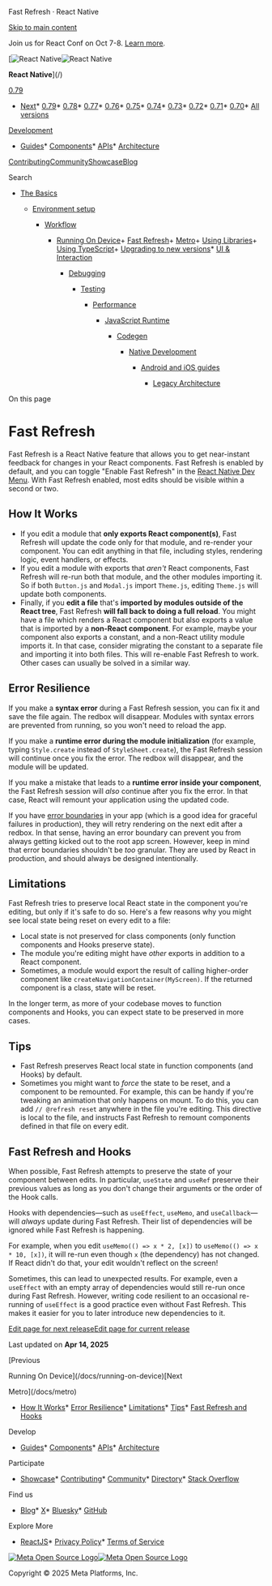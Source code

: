 Fast Refresh · React Native

[Skip to main content](#__docusaurus_skipToContent_fallback)

Join us for React Conf on Oct 7-8. [Learn more](https://conf.react.dev).

[![React Native](/img/header_logo.svg)![React Native](/img/header_logo.svg)

**React Native**](/)

[0.79](/docs/fast-refresh)

* [Next](/docs/next/fast-refresh)* [0.79](/docs/fast-refresh)* [0.78](/docs/0.78/fast-refresh)* [0.77](/docs/0.77/fast-refresh)* [0.76](/docs/0.76/fast-refresh)* [0.75](/docs/0.75/fast-refresh)* [0.74](/docs/0.74/fast-refresh)* [0.73](/docs/0.73/fast-refresh)* [0.72](/docs/0.72/fast-refresh)* [0.71](/docs/0.71/fast-refresh)* [0.70](/docs/0.70/fast-refresh)* [All versions](/versions)

[Development](#)

* [Guides](/docs/getting-started)* [Components](/docs/components-and-apis)* [APIs](/docs/accessibilityinfo)* [Architecture](/architecture/overview)

[Contributing](/contributing/overview)[Community](/community/overview)[Showcase](/showcase)[Blog](/blog)

Search

* [The Basics](/docs/getting-started)

  * [Environment setup](/docs/environment-setup)

    * [Workflow](/docs/running-on-device)

      + [Running On Device](/docs/running-on-device)+ [Fast Refresh](/docs/fast-refresh)+ [Metro](/docs/metro)+ [Using Libraries](/docs/libraries)+ [Using TypeScript](/docs/typescript)+ [Upgrading to new versions](/docs/upgrading)* [UI & Interaction](/docs/style)

        * [Debugging](/docs/debugging)

          * [Testing](/docs/testing-overview)

            * [Performance](/docs/performance)

              * [JavaScript Runtime](/docs/javascript-environment)

                * [Codegen](/docs/the-new-architecture/what-is-codegen)

                  * [Native Development](/docs/native-platform)

                    * [Android and iOS guides](/docs/headless-js-android)

                      * [Legacy Architecture](/docs/legacy/native-modules-intro)

On this page

Fast Refresh
============

Fast Refresh is a React Native feature that allows you to get near-instant feedback for changes in your React components. Fast Refresh is enabled by default, and you can toggle "Enable Fast Refresh" in the [React Native Dev Menu](/docs/debugging#accessing-the-in-app-developer-menu). With Fast Refresh enabled, most edits should be visible within a second or two.

How It Works[​](#how-it-works "Direct link to How It Works")
------------------------------------------------------------

* If you edit a module that **only exports React component(s)**, Fast Refresh will update the code only for that module, and re-render your component. You can edit anything in that file, including styles, rendering logic, event handlers, or effects.
* If you edit a module with exports that *aren't* React components, Fast Refresh will re-run both that module, and the other modules importing it. So if both `Button.js` and `Modal.js` import `Theme.js`, editing `Theme.js` will update both components.
* Finally, if you **edit a file** that's **imported by modules outside of the React tree**, Fast Refresh **will fall back to doing a full reload**. You might have a file which renders a React component but also exports a value that is imported by a **non-React component**. For example, maybe your component also exports a constant, and a non-React utility module imports it. In that case, consider migrating the constant to a separate file and importing it into both files. This will re-enable Fast Refresh to work. Other cases can usually be solved in a similar way.

Error Resilience[​](#error-resilience "Direct link to Error Resilience")
------------------------------------------------------------------------

If you make a **syntax error** during a Fast Refresh session, you can fix it and save the file again. The redbox will disappear. Modules with syntax errors are prevented from running, so you won't need to reload the app.

If you make a **runtime error during the module initialization** (for example, typing `Style.create` instead of `StyleSheet.create`), the Fast Refresh session will continue once you fix the error. The redbox will disappear, and the module will be updated.

If you make a mistake that leads to a **runtime error inside your component**, the Fast Refresh session will *also* continue after you fix the error. In that case, React will remount your application using the updated code.

If you have [error boundaries](https://reactjs.org/docs/error-boundaries.html) in your app (which is a good idea for graceful failures in production), they will retry rendering on the next edit after a redbox. In that sense, having an error boundary can prevent you from always getting kicked out to the root app screen. However, keep in mind that error boundaries shouldn't be *too* granular. They are used by React in production, and should always be designed intentionally.

Limitations[​](#limitations "Direct link to Limitations")
---------------------------------------------------------

Fast Refresh tries to preserve local React state in the component you're editing, but only if it's safe to do so. Here's a few reasons why you might see local state being reset on every edit to a file:

* Local state is not preserved for class components (only function components and Hooks preserve state).
* The module you're editing might have *other* exports in addition to a React component.
* Sometimes, a module would export the result of calling higher-order component like `createNavigationContainer(MyScreen)`. If the returned component is a class, state will be reset.

In the longer term, as more of your codebase moves to function components and Hooks, you can expect state to be preserved in more cases.

Tips[​](#tips "Direct link to Tips")
------------------------------------

* Fast Refresh preserves React local state in function components (and Hooks) by default.
* Sometimes you might want to *force* the state to be reset, and a component to be remounted. For example, this can be handy if you're tweaking an animation that only happens on mount. To do this, you can add `// @refresh reset` anywhere in the file you're editing. This directive is local to the file, and instructs Fast Refresh to remount components defined in that file on every edit.

Fast Refresh and Hooks[​](#fast-refresh-and-hooks "Direct link to Fast Refresh and Hooks")
------------------------------------------------------------------------------------------

When possible, Fast Refresh attempts to preserve the state of your component between edits. In particular, `useState` and `useRef` preserve their previous values as long as you don't change their arguments or the order of the Hook calls.

Hooks with dependencies—such as `useEffect`, `useMemo`, and `useCallback`—will *always* update during Fast Refresh. Their list of dependencies will be ignored while Fast Refresh is happening.

For example, when you edit `useMemo(() => x * 2, [x])` to `useMemo(() => x * 10, [x])`, it will re-run even though `x` (the dependency) has not changed. If React didn't do that, your edit wouldn't reflect on the screen!

Sometimes, this can lead to unexpected results. For example, even a `useEffect` with an empty array of dependencies would still re-run once during Fast Refresh. However, writing code resilient to an occasional re-running of `useEffect` is a good practice even without Fast Refresh. This makes it easier for you to later introduce new dependencies to it.

[Edit page for next release](https://github.com/facebook/react-native-website/edit/main/docs/fast-refresh.md)[Edit page for current release](https://github.com/facebook/react-native-website/edit/main/website/versioned_docs/version-0.79/fast-refresh.md)

Last updated on **Apr 14, 2025**

[Previous

Running On Device](/docs/running-on-device)[Next

Metro](/docs/metro)

* [How It Works](#how-it-works)* [Error Resilience](#error-resilience)* [Limitations](#limitations)* [Tips](#tips)* [Fast Refresh and Hooks](#fast-refresh-and-hooks)

Develop

* [Guides](/docs/getting-started)* [Components](/docs/components-and-apis)* [APIs](/docs/accessibilityinfo)* [Architecture](/architecture/overview)

Participate

* [Showcase](/showcase)* [Contributing](/contributing/overview)* [Community](/community/overview)* [Directory](https://reactnative.directory/)* [Stack Overflow](https://stackoverflow.com/questions/tagged/react-native)

Find us

* [Blog](/blog)* [X](https://x.com/reactnative)* [Bluesky](https://bsky.app/profile/reactnative.dev)* [GitHub](https://github.com/facebook/react-native)

Explore More

* [ReactJS](https://react.dev/)* [Privacy Policy](https://opensource.fb.com/legal/privacy/)* [Terms of Service](https://opensource.fb.com/legal/terms/)

[![Meta Open Source Logo](/img/oss_logo.svg)![Meta Open Source Logo](/img/oss_logo.svg)](https://opensource.fb.com/)

Copyright © 2025 Meta Platforms, Inc.